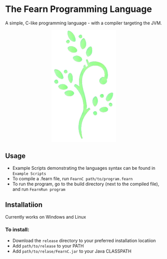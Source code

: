 # The Fearn Programming Language

A simple, C-like programming language - with a compiler targeting the JVM.

<p align="center">
  <img src="/assets/images/FearnLang_icon.png" />
</p>

## Usage

* Example Scripts demonstrating the languages syntax can be found in `Example Scripts`
* To compile a .fearn file, run `FearnC path/to/program.fearn`
* To run the program, go to the build directory (next to the compiled file), and run `FearnRun program`

## Installatiion
Currently works on Windows and Linux
### To install:
* Download the `release` directory to your preferred installation locatiion
* Add `path/to/release` to your PATH
* Add `path/to/relase/FearnC.jar` to your Java CLASSPATH
